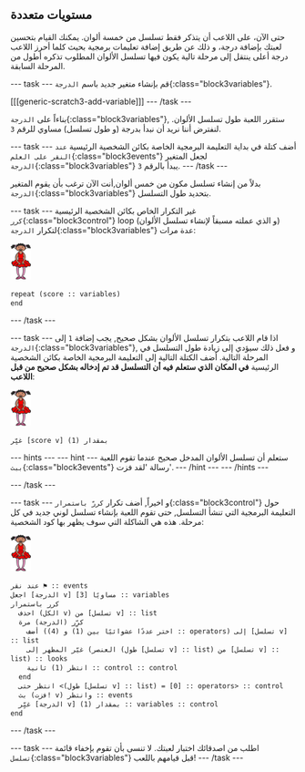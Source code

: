 ## مستويات متعددة

حتى الآن، على اللاعب أن يتذكر فقط تسلسل من خمسة ألوان. يمكنك القيام بتحسين لعبتك بإضافة درجة، و ذلك عن طريق إضافة تعليمات برمجية بحيث كلما أحرز اللاعب درجة أعلى ينتقل إلى مرحلة تالية يكون فيها تسلسل الألوان المطلوب تذكره أطول من المرحلة السابقة.

\--- task \--- قم بإنشاء متغير جديد باسم `الدرجة`{:class="block3variables"}.

[[[generic-scratch3-add-variable]]] \--- /task \---

بناءاً على `الدرجة`{:class="block3variables"}, ستقرر اللعبة طول تسلسل الألوان. لنفترض أننا نريد أن نبدأ بدرجة (و طول تسلسل) مساوي للرقم `3`.

\--- task \--- أضف كتلة في بداية التعليمة البرمجية الخاصة بكائن الشخصية الرئيسية `عند النقر على العلم`{:class="block3events"} لجعل المتغير `الدرجة`{:class="block3variables"} يبدأ بالرقم `3`. \--- /task \---

بدلاً من إنشاء تسلسل مكون من خمس ألوان,أنت الآن ترغب بأن يقوم المتغير `الدرجة`{:class="block3variables"} بتحديد طول التسلسل.

\--- task \--- غير التكرار الخاص بكائن الشخصية الرئيسية `كرر`{:class="block3control"} loop (و الذي عملته مسبقاً لإنشاء تسلسل الألوان) لتكرار `الدرجة`{:class="block3variables"} عدة مرات:

![كائن](images/ballerina.png)

```blocks3
repeat (score :: variables)
end
```

\--- /task \---

\--- task \--- اذا قام اللاعب بتكرار تسلسل الألوان بشكل صحيح, يجب إضافة `1` إلى `الدرجة`{:class="block3variables"}, و فعل ذلك سيؤدي إلى زيادة طول التسلسل في المرحلة التالية. أضف الكتلة التالية إلى التعليمة البرمجية الخاصة بكائن الشخصية الرئيسية **في المكان الذي ستعلم فيه أن التسلسل قد تم إدخاله بشكل صحيح من قبل اللاعب**:

![كائن](images/ballerina.png)

```blocks3
غيِّر [score v] بمقدار (1)
```

\--- hints \--- \--- hint \--- ستعلم أن تسلسل الألوان المدخل صحيح عندما تقوم اللعبة `ببث`{:class="block3events"} رسالة 'لقد فزت'. \--- /hint \--- \--- /hints \---

\--- /task \---

\--- task \--- و اخيراً, أضف تكرار `كررّ باستمرار`{:class="block3control"} حول التعليمة البرمجية التي تنشأ التسلسل, حتى تقوم اللعبة بإنشاء تسلسل لوني جديد في كل مرحلة. هذه هي الشاكلة التي سوف يظهر بها كود الشخصية:

![راقصة البالية](images/ballerina.png)

```blocks3
عند نقر ⚑ :: events
اجعل [الدرجة v] مساويًا [3] :: variables
كرر باستمرار 
  احذف (الكل v) من [تسلسل v] :: list
  كرِّر (الدرجة) مرة 
    أضف (اختر عددًا عشوائيًا بين (1) و (4) :: operators) إلى [تسلسل v] :: list
    غيّر المظهر إلى (العنصر (طول [تسلسل v] :: list) من [تسلسل v] :: list) :: looks
    انتظر (1) ثانية :: control :: control
  end
  انتظر حتى <(طول [تسلسل v] :: list) = [0] :: operators> :: control
  بث (فزت! v) وانتظر :: events
  غيِّر [الدرجة v] بمقدار (1) :: variables :: control
end
```

\--- /task \---

\--- task \--- اطلب من اصدقائك اختبار لعبتك. لا تنسى بأن تقوم بإخفاء قائمة `تسلسل`{:class="block3variables"} قبل قيامهم باللعب! \--- /task \---